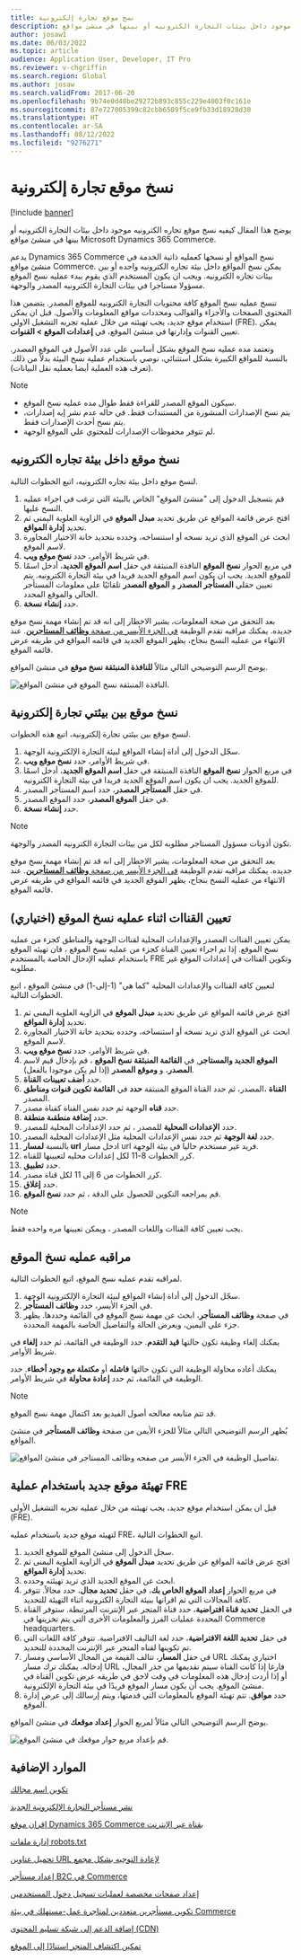 ```yaml
---
title: نسخ موقع تجارة إلكترونية
description: يوضح هذا المقال كيفيه نسخ موقع تجاره الكترونيه موجود داخل بيئات التجارة الكترونيه أو بينها في منشئ مواقع Microsoft Dynamics 365 Commerce.
author: josaw1
ms.date: 06/03/2022
ms.topic: article
audience: Application User, Developer, IT Pro
ms.reviewer: v-chgriffin
ms.search.region: Global
ms.author: josaw
ms.search.validFrom: 2017-06-20
ms.openlocfilehash: 9b74e0d48be29272b893c855c229e4003f0c161e
ms.sourcegitcommit: 87e727005399c82cbb6509f5ce9fb33d18928d30
ms.translationtype: HT
ms.contentlocale: ar-SA
ms.lasthandoff: 08/12/2022
ms.locfileid: "9276271"
---
```

# <a name="copy-an-e-commerce-site"></a>نسخ موقع تجارة إلكترونية

[!include [banner](../includes/banner.md)]

يوضح هذا المقال كيفيه نسخ موقع تجاره الكترونيه موجود داخل بيئات التجارة الكترونيه أو بينها في منشئ مواقع Microsoft Dynamics 365 Commerce.

يدعم Dynamics 365 Commerce نسخ المواقع أو نسخها كعمليه ذاتية الخدمة في منشئ مواقع Commerce. يمكن نسخ المواقع داخل بيئة تجاره الكترونيه واحده أو بين بيئات تجاره الكترونيه. ويجب ان يكون المستخدم الذي يقوم ببدء عمليه نسخ الموقع مسؤولا مستاجرا في بيئات التجارة الكترونيه المصدر والوجهة.

تنسخ عمليه نسخ الموقع كافة محتويات التجارة الكترونيه للموقع المصدر. يتضمن هذا المحتوي الصفحات والأجزاء والقوالب ومحددات مواقع المعلومات والأصول. قبل ان يمكن استخدام موقع جديد، يجب تهيئته من خلال عمليه تجربه التشغيل الاولي (FRE). يمكن تعيين القنوات وإدارتها في منشئ الموقع، في **إعدادات الموقع \> القنوات**.

وتعتمد مده عمليه نسخ الموقع بشكل أساسي علي عدد الأصول في الموقع المصدر. بالنسبة للمواقع الكبيرة بشكل استثنائي، نوصي باستخدام عملية نسخ البيئة بدلاً من ذلك. (تعرف هذه العملية أيضا بعمليه نقل البيانات).

> [!NOTE]
> - سيكون الموقع المصدر للقراءة فقط طوال مده عمليه نسخ الموقع.
> - يتم نسخ الإصدارات المنشورة من المستندات فقط. في حاله عدم نشر إيه إصدارات، يتم نسخ أحدث الإصدارات فقط.
> - لم تتوفر محفوظات الإصدارات للمحتوي علي الموقع الوجهة.

## <a name="copy-a-site-within-an-e-commerce-environment"></a>نسخ موقع داخل بيئة تجاره الكترونيه

لنسخ موقع داخل بيئة تجاره الكترونيه، اتبع الخطوات التالية.

1. قم بتسجيل الدخول إلى "منشئ الموقع" الخاص بالبيئة التي ترغب في اجراء عمليه النسخ عليها.
1. افتح عرض قائمة المواقع عن طريق تحديد **مبدل الموقع** في الزاوية العلوية اليمنى ثم تحديد **إدارة المواقع**.
1. ابحث عن الموقع الذي تريد نسخه أو استنساخه، وحدده بتحديد خانة الاختيار المجاورة لاسم الموقع.
1. في شريط الأوامر، حدد **نسخ موقع ويب**.
1. في مربع الحوار **نسخ الموقع** النافذة المنبثقة في حقل **اسم الموقع الجديد**، أدخل اسمًا للموقع الجديد. يجب ان يكون اسم الموقع الجديد فريدا في بيئة التجارة الكترونيه. يتم تعيين حقلي **المستأجر المصدر** و **الموقع المصدر** تلقائيًا على معلومات المستأجر الحالي والموقع المحدد.
1. حدد **إنشاء نسخة**.

بعد التحقق من صحة المعلومات، يشير الاخطار إلى انه قد تم إنشاء مهمة نسخ موقع جديده. يمكنك مراقبه تقدم الوظيفة [في الجزء الأيسر من صفحة **وظائف المستأجرين**](#monitor-the-site-copy-operation). عند الانتهاء من عمليه النسخ بنجاح، يظهر الموقع الجديد في قائمه المواقع في طريقه عرض قائمه الموقع.

يوضح الرسم التوضيحي التالي مثالاً  **للنافذة المنبثقة نسخ موقع** في منشئ المواقع.

![النافذة المنبثقة نسخ الموقع في منشئ المواقع.](media/site-copy_1.png)

## <a name="copy-a-site-between-two-e-commerce-environments"></a>نسخ موقع بين بيئتي تجارة إلكترونية

لنسخ موقع بين بيئتي تجارة إلكترونية، اتبع هذه الخطوات.

1. سجّل الدخول إلى أداة إنشاء المواقع لبيئة التجارة الإلكترونية الوجهة.
1. في شريط الأوامر، حدد **نسخ موقع ويب**.
1. في مربع الحوار **نسخ الموقع** النافذة المنبثقة في حقل **اسم الموقع الجديد**، أدخل اسمًا للموقع الجديد. يجب ان يكون اسم الموقع الجديد فريدا في بيئة التجارة الكترونيه.
1. في حقل **المستأجر المصدر**، حدد اسم المستأجر المصدر.
1. في حقل **الموقع المصدر**، حدد الموقع المصدر.
1. حدد **إنشاء نسخة**.

> [!NOTE]
> تكون أذونات مسؤول المستاجر مطلوبه لكل من بيئات التجارة الكترونيه المصدر والوجهة.

بعد التحقق من صحة المعلومات، يشير الاخطار إلى انه قد تم إنشاء مهمة نسخ موقع جديده. يمكنك مراقبه تقدم الوظيفة [في الجزء الأيسر من صفحة **وظائف المستأجرين**](#monitor-the-site-copy-operation). عند الانتهاء من عمليه النسخ بنجاح، يظهر الموقع الجديد في قائمه المواقع في طريقه عرض قائمه الموقع.

## <a name="map-channels-during-the-site-copy-operation-optional"></a>تعيين القناات اثناء عمليه نسخ الموقع (اختياري)

يمكن تعيين القناات المصدر والإعدادات المحلية لقناات الوجهة والمناطق كجزء من عمليه نسخ الموقع. إذا تم اجراء تعيين القناة كجزء من عمليه نسخ الموقع ، فان تهيئه الموقع باستخدام عمليه الإدخال الخاصة بالمستخدم FRE وتكوين القناات في إعدادات الموقع غير مطلوبه. 

لتعيين كافة القناات والإعدادات المحلية "كما هي" (1-إلى-1) في منشئ الموقع ، اتبع الخطوات التالية.

1. افتح عرض قائمة المواقع عن طريق تحديد **مبدل الموقع** في الزاوية العلوية اليمنى ثم تحديد **إدارة المواقع**.
1. ابحث عن الموقع الذي تريد نسخه أو استنساخه، وحدده بتحديد خانة الاختيار المجاورة لاسم الموقع.
1. في شريط الأوامر، حدد **نسخ موقع ويب**.
1. في **القائمة المنبثقة نسخ الموقع** ، قم بإدخال قيم لاسم **‎الموقع الجديد والمستاجر**, **المصدر**، و **وموقع المصدر** (إذا لم يكن موجودا بالفعل).
1. حدد **أضف تعيينات القناة**.
1. في **القائمة تكوين قنوات ومناطق** ‎الموقع المنبثقة **حدد ‎القناة** ،المصدر، ثم حدد القناة المصدر.  
1. حدد **قناه** الوجهة ثم حدد نفس القناة كقناة مصدر. 
1. حدد **إضافة منطقىة منطقة**.
1. حدد **الإعدادات المحلية** للمصدر ، ثم حدد الإعدادات المحلية للمصدر.
1. حدد **لغة الوجهة** ثم حدد نفس الإعدادات المحلية مثل الإعدادات المحلية المصدر. 
1. بالنسبة **لمسار url** ادخل مسار url فريد غير مستخدم حاليا في بيئة الوجهة.
1. كرر الخطوات 8-11 لكل إعدادات محليه لتعيينها للقناه.
1. حدد **تطبيق**.
1. كرر الخطوات من 6 إلى 11 لكل قناة مصدر.
1. حدد **إغلاق**.
1. قم بمراجعه التكوين للحصول علي الدقة ، ثم حدد **نسخ الموقع**.

> [!NOTE]
> يجب تعيين كافة القناات واللغات المصدر ، ويمكن تعيينها مره واحده فقط.

## <a name="monitor-the-site-copy-operation"></a>مراقبه عمليه نسخ الموقع

لمراقبه تقدم عمليه نسخ الموقع، اتبع الخطوات التالية.

1. سجّل الدخول إلى أداة إنشاء المواقع لبيئة التجارة الإلكترونية الوجهة.
1. في الجزء الأيسر، حدد **وظائف المستأجر**.
1. في صفحة **وظائف المستأجر**، ابحث عن مهمة نسخ الموقع في القائمة وحددها. يظهر جزء علي اليمين، ويعرض الحالة والتفاصيل الخاصة بالمهمة المحددة.

يمكنك إلغاء وظيفة تكون حالتها **قيد التقدم**. حدد الوظيفة في القائمة، ثم حدد **إلغاء** في شريط الأوامر.

يمكنك أعاده محاولة الوظيفة التي تكون حالتها **فاشله** أو **مكتملة مع وجود أخطاء**. حدد الوظيفة في القائمة، ثم حدد **إعادة محاولة** في شريط الأوامر.

> [!NOTE]
> قد تتم متابعه معالجه أصول الفيديو بعد اكتمال مهمة نسخ الموقع.

يُظهر الرسم التوضيحي التالي مثالاً للجزء الأيمن من صفحة **وظائف المستأجر** في منشئ المواقع.

![تفاصيل الوظيفة في الجزء الأيسر من صفحه وظائف المستاجر في منشئ المواقع.](media/site-copy_2.png)

## <a name="initialize-a-new-site-by-using-the-fre-process"></a>تهيئة موقع جديد باستخدام عملية FRE

قبل ان يمكن استخدام موقع جديد، يجب تهيئته من خلال عمليه تجربه التشغيل الأولى (FRE).

لتهيئه موقع جديد باستخدام عمليه FRE، اتبع الخطوات التالية.

1. سجل الدخول إلى منشئ الموقع للموقع الجديد.
1. افتح عرض قائمة المواقع عن طريق تحديد **مبدل الموقع** في الزاوية العلوية اليمنى ثم تحديد **إدارة المواقع**.
1. ابحث عن الموقع الجديد الذي تريد تهيئته وحدده.
1. في مربع الحوار **إعداد الموقع الخاص بك**، في حقل **تحديد مجال**، حدد مجالاً. تتوفر كافة المجالات التي تم اقرانها ببيئة التجارة الكترونيه اثناء التهيئة للتحديد.
1. في الحقل **تحديد قناة افتراضية**، حدد قناة المتجر عبر الإنترنت المرتبطة. ستوفر القناة المحددة عمليات الفرز والمعلومات الأخرى التي يتم تخزينها في Commerce headquarters.
1. في حقل **تحديد اللغة الافتراضية**، حدد لغة التاليف الافتراضية. تتوفر كافة اللغات التي تم تكوينها لقناه المتجر عبر الإنترنت المحددة للتحديد.
1. في حقل **المسار**، تتالف القيمة من المجال الأساسي ومسار URL اختياري يمكنك إدخاله. يمكنك ترك مسار URL فارغا إذا كانت القناة سيتم تقديمها من جذر المجال، أو إذا أردت إدخال هذه المعلومات في وقت لاحق في طريقه عرض تكوين القناة في منشئ الموقع. يجب أن يكون مسار الموقع فريدًا في بيئة التجارة الإلكترونية.
1. حدد **موافق**. تتم تهيئة الموقع بالمعلومات التي قدمتها، ويتم إرسالك إلى عرض إدارة الموقع.

يوضح الرسم التوضيحي التالي مثالاً لمربع الحوار **إعداد موقعك** في منشئ المواقع.

![قم بإعداد مربع حوار موقعك في منشئ الموقع.](media/site-copy_3.png)

## <a name="additional-resources"></a>الموارد الإضافية

[تكوين اسم مجالك](configure-your-domain-name.md)

[نشر مستأجر التجارة الإلكترونية الجديد](deploy-ecommerce-site.md)

[إقران موقع Dynamics 365 Commerce بقناة عبر الإنترنت](associate-site-online-store.md)

[إدارة ملفات robots.txt](manage-robots-txt-files.md)

[تحميل عناوين URL لإعادة التوجيه‬ بشكل مجمع](upload-bulk-redirects.md)

[إعداد مستأجر B2C في Commerce](set-up-b2c-tenant.md)

[إعداد صفحات مخصصة لعمليات تسجيل دخول المستخدمين](custom-pages-user-logins.md)

[تكوين مستأجرين متعددين لمتاجرة عمل-مستهلك في بيئة Commerce](configure-multi-b2c-tenants.md)

[إضافة الدعم إلى شبكة تسليم المحتوى (CDN)](add-cdn-support.md)

[تمكين اكتشاف المتجر استنادًا إلى الموقع](enable-store-detection.md)
